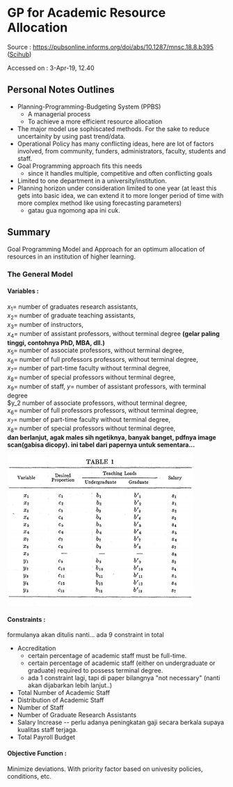 # GP for Academic Resource Allocation
Source : https://pubsonline.informs.org/doi/abs/10.1287/mnsc.18.8.b395 ([Scihub](http://sci-hub.tw/https://pubsonline.informs.org/doi/pdf/10.1287/mnsc.18.8.B395))

Accessed on : 3-Apr-19, 12.40

## Personal Notes Outlines
- Planning-Programming-Budgeting System (PPBS)
	- A managerial process
	- To achieve a more efficient resource allocation
- The major model use sophiscated methods. For the sake to reduce uncertainity by using past trend/data.
- Operational Policy has many conflicting ideas, here are lot of factors involved, from community, funders, administrators, faculty, students and staff.
- Goal Programming approach fits this needs
	- since it handles multiple, competitive and often conflicting goals 
- Limited to one department in a university/institution.
- Planning horizon under consideration limited to one year (at least this gets into basic idea, we can extend it to more longer period of time with more complex method like using forecasting parameters)
	- gatau gua ngomong apa ini cuk.

## Summary

Goal Programming Model and Approach for an optimum allocation of resources in an institution of higher learning.

### The General Model
#### Variables :
$x_1 =$ number of graduates research assistants, <br>
$x_2 =$ number of graduate teaching assistants, <br>
$x_3 =$ number of instructors, <br>
$x_4 =$ number of assistant professors, without terminal degree **(gelar paling tinggi, contohnya PhD, MBA, dll.)** <br>
$x_5 =$ number of associate professors, without terminal degree, <br>
$x_6 =$ number of full professors professors, without terminal degree, <br>
$x_7 =$ number of part-time faculty without terminal degree, <br>
$x_8 =$ number of special professors without terminal degree, <br>
$x_9 =$ number of staff,
$y=$ number of assistant professors, with terminal degree <br>
$y_2 number of associate professors, without terminal degree, <br>
$x_6 =$ number of full professors professors, without terminal degree, <br>
$x_7 =$ number of part-time faculty without terminal degree, <br>
$x_8 =$ number of special professors without terminal degree, <br>
**dan berlanjut, agak males sih ngetiknya, banyak banget, pdfnya image scan(gabisa dicopy). ini tabel dari papernya untuk sementara...**

![](img/rp1-variable-table-01.PNG)

#### Constraints :
formulanya akan ditulis nanti... ada 9 constraint in total
- Accreditation
  - certain percentage of academic staff must be full-time.
  - certain percentage of academic staff (either on undergraduate or graduate) required to possess terminal degree.
  - ada 1 constraint lagi, tapi di paper bilangnya "not necessary" (nanti akan dijabarkan lebih lanjut..)
- Total Number of Academic Staff
- Distribution of Academic Staff
- Number of Staff
- Number of Graduate Research Assistants
- Salary Increase -- perlu adanya peningkatan gaji secara berkala supaya kualitas staff terjaga.
- Total Payroll Budget 

#### Objective Function :
Minimize deviations. With priority factor based on univesity policies, conditions, etc.

